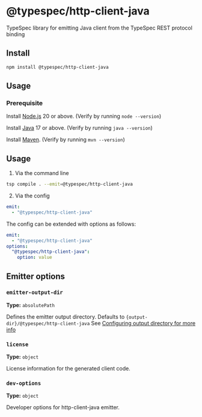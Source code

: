 # @typespec/http-client-java

TypeSpec library for emitting Java client from the TypeSpec REST protocol binding

## Install

```bash
npm install @typespec/http-client-java
```

## Usage

### Prerequisite

Install [Node.js](https://nodejs.org/) 20 or above. (Verify by running `node --version`)

Install [Java](https://docs.microsoft.com/java/openjdk/download) 17 or above. (Verify by running `java --version`)

Install [Maven](https://maven.apache.org/download.cgi). (Verify by running `mvn --version`)

## Usage

1. Via the command line

```bash
tsp compile . --emit=@typespec/http-client-java
```

2. Via the config

```yaml
emit:
  - "@typespec/http-client-java"
```

The config can be extended with options as follows:

```yaml
emit:
  - "@typespec/http-client-java"
options:
  "@typespec/http-client-java":
    option: value
```

## Emitter options

### `emitter-output-dir`

**Type:** `absolutePath`

Defines the emitter output directory. Defaults to `{output-dir}/@typespec/http-client-java`
See [Configuring output directory for more info](https://typespec.io/docs/handbook/configuration/configuration/#configuring-output-directory)

### `license`

**Type:** `object`

License information for the generated client code.

### `dev-options`

**Type:** `object`

Developer options for http-client-java emitter.
